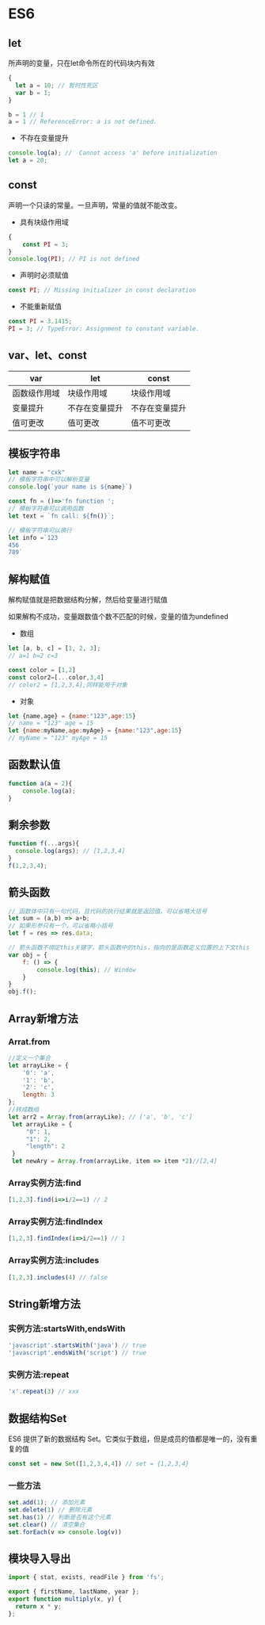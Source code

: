 # ES6

## let

所声明的变量，只在let命令所在的代码块内有效

```javascript
{
  let a = 10; // 暂时性死区
  var b = 1;
}

b = 1 // 1
a = 1 // ReferenceError: a is not defined.
```

- 不存在变量提升

```javascript
console.log(a); //  Cannot access 'a' before initialization
let a = 20;
```

## const

声明一个只读的常量。一旦声明，常量的值就不能改变。

- 具有块级作用域

```javascript
{
    const PI = 3;
}
console.log(PI); // PI is not defined
```

- 声明时必须赋值

```javascript
const PI; // Missing initializer in const declaration
```

- 不能重新赋值

```javascript
const PI = 3.1415;
PI = 3; // TypeError: Assignment to constant variable.
```

## var、let、const

var    | let     | const
------ | ------- | -------
函数级作用域 | 块级作用域   | 块级作用域
变量提升   | 不存在变量提升 | 不存在变量提升
值可更改   | 值可更改    | 值不可更改

## 模板字符串

```javascript
let name = "cxk"
// 模板字符串中可以解析变量
console.log(`your name is ${name}`)
```

```js
const fn = ()=>'fn function ';
// 模板字符串可以调用函数
let text = `fn call: ${fn()}`;
```

```javascript
// 模板字符串可以换行
let info =`123
456
789`
```

## 解构赋值

解构赋值就是把数据结构分解，然后给变量进行赋值

如果解构不成功，变量跟数值个数不匹配的时候，变量的值为undefined

- 数组

```javascript
let [a, b, c] = [1, 2, 3];
// a=1 b=2 c=3
```

```javascript
const color = [1,2]
const color2=[...color,3,4]
// color2 = [1,2,3,4],同样能用于对象
```

- 对象

```javascript
let {name,age} = {name:"123",age:15}
// name = "123" age = 15
let {name:myName,age:myAge} = {name:"123",age:15}
// myName = "123" myAge = 15
```

## 函数默认值

```javascript
function a(a = 2){
    console.log(a);
}
```

## 剩余参数

```js
function f(...args){
  console.log(args); // [1,2,3,4]
}
f(1,2,3,4);
```

## 箭头函数

```javascript
// 函数体中只有一句代码，且代码的执行结果就是返回值，可以省略大括号
let sum = (a,b) => a+b;
// 如果形参只有一个，可以省略小括号
let f = res => res.data;
```

```js
// 箭头函数不绑定this关键字，箭头函数中的this，指向的是函数定义位置的上下文this
var obj = {
    f: () => {
        console.log(this); // Window
    }
}
obj.f();
```

## Array新增方法

### Arrat.from

```js
//定义一个集合
let arrayLike = {
    '0': 'a',
    '1': 'b',
    '2': 'c',
    length: 3
}; 
//转成数组
let arr2 = Array.from(arrayLike); // ['a', 'b', 'c']
 let arrayLike = { 
     "0": 1,
     "1": 2,
     "length": 2
 }
 let newAry = Array.from(arrayLike, item => item *2)//[2,4]
```

### Array实例方法:find

```js
[1,2,3].find(i=>i/2==1) // 2
```

### Array实例方法:findIndex

```js
[1,2,3].findIndex(i=>i/2==1) // 1
```

### Array实例方法:includes

```js
[1,2,3].includes(4) // false
```

## String新增方法

### 实例方法:startsWith,endsWith

```js
'javascript'.startsWith('java') // true
'javascript'.endsWith('script') // true
```

### 实例方法:repeat

```js
'x'.repeat(3) // xxx
```

## 数据结构Set

ES6 提供了新的数据结构  Set。它类似于数组，但是成员的值都是唯一的，没有重复的值

```js
const set = new Set([1,2,3,4,4]) // set = {1,2,3,4}
```

### 一些方法

```js
set.add(1); // 添加元素
set.delete(1) // 删除元素
set.has(1) // 判断是否有这个元素
set.clear() // 清空集合
set.forEach(v => console.log(v))
```

## 模块导入导出

```javascript
import { stat, exists, readFile } from 'fs';
```

```javascript
export { firstName, lastName, year };
export function multiply(x, y) {
  return x * y;
};
```

